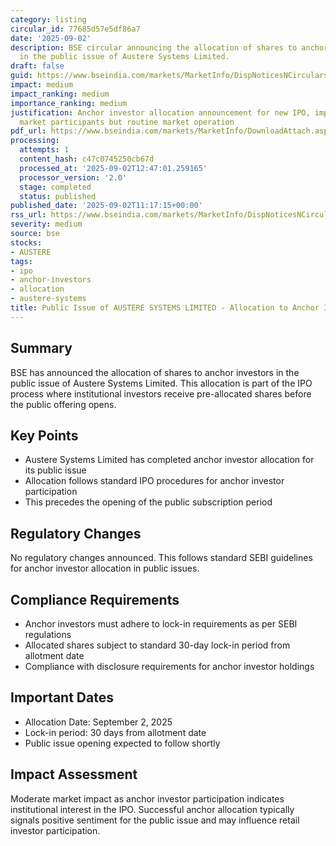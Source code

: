 ```yaml
---
category: listing
circular_id: 77685d57e5df86a7
date: '2025-09-02'
description: BSE circular announcing the allocation of shares to anchor investors
  in the public issue of Austere Systems Limited.
draft: false
guid: https://www.bseindia.com/markets/MarketInfo/DispNoticesNCirculars.aspx?Noticeid={24B384BC-3309-456E-8869-432EE504E8CD}&noticeno=20250902-19&dt=09/02/2025&icount=19&totcount=25&flag=0
impact: medium
impact_ranking: medium
importance_ranking: medium
justification: Anchor investor allocation announcement for new IPO, important for
  market participants but routine market operation
pdf_url: https://www.bseindia.com/markets/MarketInfo/DownloadAttach.aspx?id=20250902-19&attachedId=11afdba8-a608-473a-ac48-3ea17eed1bc6
processing:
  attempts: 1
  content_hash: c47c0745250cb67d
  processed_at: '2025-09-02T12:47:01.259165'
  processor_version: '2.0'
  stage: completed
  status: published
published_date: '2025-09-02T11:17:15+00:00'
rss_url: https://www.bseindia.com/markets/MarketInfo/DispNoticesNCirculars.aspx?Noticeid={24B384BC-3309-456E-8869-432EE504E8CD}&noticeno=20250902-19&dt=09/02/2025&icount=19&totcount=25&flag=0
severity: medium
source: bse
stocks:
- AUSTERE
tags:
- ipo
- anchor-investors
- allocation
- austere-systems
title: Public Issue of AUSTERE SYSTEMS LIMITED - Allocation to Anchor Investors
---
```


## Summary

BSE has announced the allocation of shares to anchor investors in the public issue of Austere Systems Limited. This allocation is part of the IPO process where institutional investors receive pre-allocated shares before the public offering opens.

## Key Points

- Austere Systems Limited has completed anchor investor allocation for its public issue
- Allocation follows standard IPO procedures for anchor investor participation
- This precedes the opening of the public subscription period

## Regulatory Changes

No regulatory changes announced. This follows standard SEBI guidelines for anchor investor allocation in public issues.

## Compliance Requirements

- Anchor investors must adhere to lock-in requirements as per SEBI regulations
- Allocated shares subject to standard 30-day lock-in period from allotment date
- Compliance with disclosure requirements for anchor investor holdings

## Important Dates

- Allocation Date: September 2, 2025
- Lock-in period: 30 days from allotment date
- Public issue opening expected to follow shortly

## Impact Assessment

Moderate market impact as anchor investor participation indicates institutional interest in the IPO. Successful anchor allocation typically signals positive sentiment for the public issue and may influence retail investor participation.